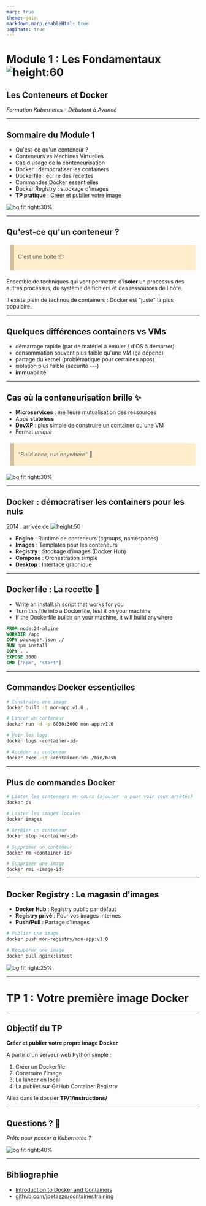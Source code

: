 ```yaml
---
marp: true
theme: gaia
markdown.marp.enableHtml: true
paginate: true
---
```


<style>

section {
  background-color: #fefefe;
  color: #333;
}

img[alt~="center"] {
  display: block;
  margin: 0 auto;
}
blockquote {
  background: #ffedcc;
  border-left: 10px solid #d1bf9d;
  margin: 1.5em 10px;
  padding: 0.5em 10px;
}
blockquote:before{
  content: unset;
}
blockquote:after{
  content: unset;
}
</style>

<!-- _class: lead -->

# Module 1 : Les Fondamentaux ![height:60](binaries/docker.png)
## Les Conteneurs et Docker

*Formation Kubernetes - Débutant à Avancé*

---

## Sommaire du Module 1

- Qu'est-ce qu'un conteneur ?
- Conteneurs vs Machines Virtuelles
- Cas d'usage de la conteneurisation
- Docker : démocratiser les containers
- Dockerfile : écrire des recettes
- Commandes Docker essentielles
- Docker Registry : stockage d'images
- **TP pratique** : Créer et publier votre image

![bg fit right:30%](binaries/container.png)

---

## Qu'est-ce qu'un conteneur ?

> C'est une boite 📦

Ensemble de techniques qui vont permettre d'**isoler** un processus des autres processus, du système de fichiers et des ressources de l'hôte.

Il existe plein de technos de containers : Docker est "juste" la plus populaire.

---

## Quelques différences containers vs VMs

- démarrage rapide (par de matériel à émuler / d'OS à démarrer)
- consommation souvent plus faible qu'une VM (ça dépend)
- partage du kernel (problématique pour certaines apps)
- isolation plus faible (sécurité ---)
- **immuabilité**

---

## Cas où la conteneurisation brille ✨

- **Microservices** : meilleure mutualisation des ressources
- Apps **stateless**
- **DevXP** : plus simple de construire un container qu'une VM
- Format *unique*

> *"Build once, run anywhere"* 🚀

![bg fit right:30%](binaries/itworks.jpg)

---

## Docker : démocratiser les containers pour les nuls

2014 : arrivée de ![height:50](binaries/docker.png)

- **Engine** : Runtime de conteneurs (cgroups, namespaces)
- **Images** : Templates pour les conteneurs
- **Registry** : Stockage d'images (Docker Hub)
- **Compose** : Orchestration simple
- **Desktop** : Interface graphique

---

## Dockerfile : La recette 📝

- Write an install.sh script that works for you
- Turn this file into a Dockerfile, test it on your machine
- If the Dockerfile builds on your machine, it will build anywhere



```dockerfile
FROM node:24-alpine
WORKDIR /app
COPY package*.json ./
RUN npm install
COPY . .
EXPOSE 3000
CMD ["npm", "start"]
```

---

## Commandes Docker essentielles

```bash
# Construire une image
docker build -t mon-app:v1.0 .

# Lancer un conteneur
docker run -d -p 8080:3000 mon-app:v1.0

# Voir les logs
docker logs <container-id>

# Accéder au conteneur
docker exec -it <container-id> /bin/bash
```

---

## Plus de commandes Docker

```bash
# Lister les conteneurs en cours (ajouter -a pour voir ceux arrêtés)
docker ps

# Lister les images locales
docker images

# Arrêter un conteneur
docker stop <container-id>

# Supprimer un conteneur
docker rm <container-id>

# Supprimer une image
docker rmi <image-id>
```

---

## Docker Registry : Le magasin d'images

- **Docker Hub** : Registry public par défaut
- **Registry privé** : Pour vos images internes
- **Push/Pull** : Partage d'images

```bash
# Publier une image
docker push mon-registry/mon-app:v1.0

# Récupérer une image
docker pull nginx:latest
```

![bg fit right:25%](binaries/docker.png)

---

<!-- _class: lead -->

# TP 1 : Votre première image Docker

---

## Objectif du TP

**Créer et publier votre propre image Docker**

A partir d'un serveur web Python simple :

1. Créer un Dockerfile
2. Construire l'image
3. La lancer en local
4. La publier sur GitHub Container Registry

Allez dans le dossier **TP/1/instructions/**

---

<!-- _class: lead -->

## Questions ? 🤔

*Prêts pour passer à Kubernetes ?*

![bg fit right:40%](binaries/kubernetes_small.png)

---

## Bibliographie

* [Introduction to Docker and Containers](https://qconsf2017intro.container.training/#1)
* [github.com/jpetazzo/container.training](https://github.com/jpetazzo/container.training)